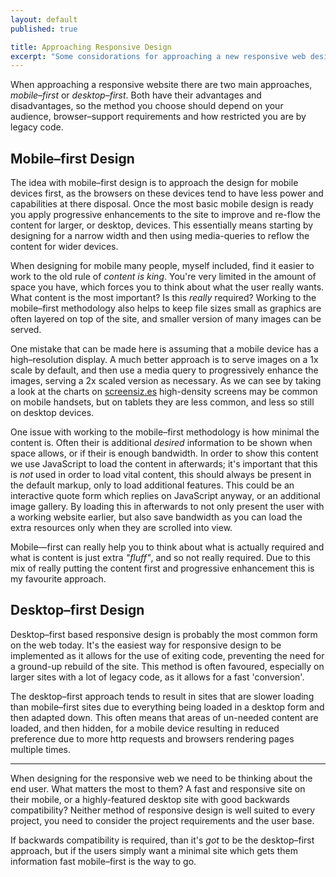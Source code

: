 ```yaml
---
layout: default
published: true

title: Approaching Responsive Design
excerpt: "Some considorations for approaching a new responsive web design project"
---
```


When approaching a responsive website there are two main approaches, *mobile–first* or *desktop–first*.  Both have their advantages and disadvantages, so the method you choose should depend on your audience, browser–support requirements and how restricted you are by legacy code. 

## Mobile–first Design

The idea with mobile–first design is to approach the design for mobile devices first, as the browsers on these devices tend to have less power and capabilities at there disposal.  Once the most basic mobile design is ready you apply progressive enhancements to the site to improve and re-flow the content for larger, or desktop, devices. This essentially means starting by designing for a narrow width and then using media-queries to reflow the content for wider devices. 

When designing for mobile many people, myself included, find it easier to work to the old rule of *content is king*.  You're very limited in the amount of space you have, which forces you to think about what the user really wants. What content is the most important?  Is this *really* required?  Working to the mobile–first methodology also helps to keep file sizes small as graphics are often layered on top of the site, and smaller version of many images can be served. 

One mistake that can be made here is assuming that a mobile device has a high–resolution display. A much better approach is to serve images on a 1x scale by default, and then use a media query to progressively enhance the images, serving a 2x scaled version as necessary. As we can see by taking a look at the charts on [screensiz.es][ss] high-density screens may be common on mobile handsets, but on tablets they are less common, and less so still on desktop devices. 

One issue with working to the mobile–first methodology is how minimal the content is. Often their is additional *desired* information to be shown when space allows, or if their is enough bandwidth. In order to show this content we use JavaScript to load the content in afterwards; it's important that this is *not* used in order to load vital content, this should always be present in the default markup, only to load additional features. This could be an interactive quote form which replies on JavaScript anyway, or an additional image gallery. By loading this in afterwards to not only present the user with a working website earlier, but also save bandwidth as you can load the extra resources only when they are scrolled into view. 

Mobile—first can really help you to think about what is actually required and what is content is just extra *"fluff"*, and so not really required. Due to this mix of really putting the content first and progressive enhancement this is my favourite approach. 

## Desktop–first Design

Desktop–first based responsive design is probably the most common form on the web today. It's the easiest way for responsive design to be implemented as it allows for the use of exiting code, preventing the need for a ground-up rebuild of the site. This method is often favoured, especially on larger sites with a lot of legacy code, as it allows for a fast 'conversion'. 

The desktop–first approach tends to result in sites that are slower loading than mobile–first sites due to everything being loaded in a desktop form and then adapted down. This often means that areas of un-needed content are loaded, and then hidden, for a mobile device resulting in reduced preference due to more http requests and browsers rendering pages multiple times. 

---

When designing for the responsive web we need to be thinking about the end user. What matters the most to them?  A fast and responsive site on their mobile, or a highly-featured desktop site with good backwards compatibility?  Neither method of responsive design is well suited to every project, you need to consider the project requirements and the user base. 

If backwards compatibility is required, than it's *got* to be the desktop–first approach, but if the users simply want a minimal site which gets them information fast mobile–first is the way to go. 

[ss]: http://screensiz.es "Device screen size comparison charts"